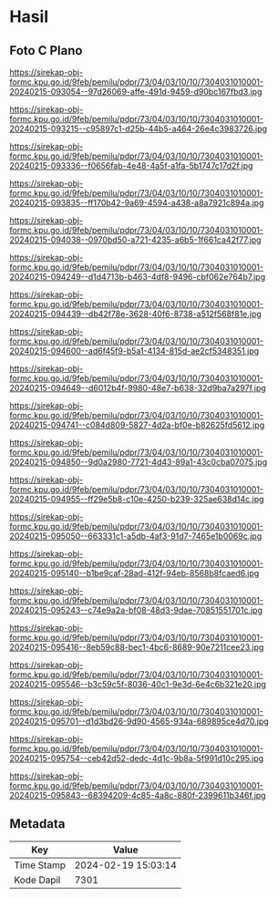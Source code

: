 # Hasil

## Foto C Plano

https://sirekap-obj-formc.kpu.go.id/9feb/pemilu/pdpr/73/04/03/10/10/7304031010001-20240215-093054--97d26069-affe-491d-9459-d90bc167fbd3.jpg

https://sirekap-obj-formc.kpu.go.id/9feb/pemilu/pdpr/73/04/03/10/10/7304031010001-20240215-093215--c95897c1-d25b-44b5-a464-26e4c3983726.jpg

https://sirekap-obj-formc.kpu.go.id/9feb/pemilu/pdpr/73/04/03/10/10/7304031010001-20240215-093336--f0656fab-4e48-4a5f-a1fa-5b1747c17d2f.jpg

https://sirekap-obj-formc.kpu.go.id/9feb/pemilu/pdpr/73/04/03/10/10/7304031010001-20240215-093835--ff170b42-9a69-4594-a438-a8a7921c894a.jpg

https://sirekap-obj-formc.kpu.go.id/9feb/pemilu/pdpr/73/04/03/10/10/7304031010001-20240215-094038--0970bd50-a721-4235-a6b5-1f661ca42f77.jpg

https://sirekap-obj-formc.kpu.go.id/9feb/pemilu/pdpr/73/04/03/10/10/7304031010001-20240215-094249--d1d4713b-b463-4df8-9496-cbf062e764b7.jpg

https://sirekap-obj-formc.kpu.go.id/9feb/pemilu/pdpr/73/04/03/10/10/7304031010001-20240215-094439--db42f78e-3628-40f6-8738-a512f568f81e.jpg

https://sirekap-obj-formc.kpu.go.id/9feb/pemilu/pdpr/73/04/03/10/10/7304031010001-20240215-094600--ad6f45f9-b5a1-4134-815d-ae2cf5348351.jpg

https://sirekap-obj-formc.kpu.go.id/9feb/pemilu/pdpr/73/04/03/10/10/7304031010001-20240215-094649--d6012b4f-9980-48e7-b638-32d9ba7a297f.jpg

https://sirekap-obj-formc.kpu.go.id/9feb/pemilu/pdpr/73/04/03/10/10/7304031010001-20240215-094741--c084d809-5827-4d2a-bf0e-b82625fd5612.jpg

https://sirekap-obj-formc.kpu.go.id/9feb/pemilu/pdpr/73/04/03/10/10/7304031010001-20240215-094850--9d0a2980-7721-4d43-89a1-43c0cba07075.jpg

https://sirekap-obj-formc.kpu.go.id/9feb/pemilu/pdpr/73/04/03/10/10/7304031010001-20240215-094955--ff29e5b8-c10e-4250-b239-325ae638d14c.jpg

https://sirekap-obj-formc.kpu.go.id/9feb/pemilu/pdpr/73/04/03/10/10/7304031010001-20240215-095050--663331c1-a5db-4af3-91d7-7465e1b0069c.jpg

https://sirekap-obj-formc.kpu.go.id/9feb/pemilu/pdpr/73/04/03/10/10/7304031010001-20240215-095140--b1be9caf-28ad-412f-94eb-8568b8fcaed6.jpg

https://sirekap-obj-formc.kpu.go.id/9feb/pemilu/pdpr/73/04/03/10/10/7304031010001-20240215-095243--c74e9a2a-bf08-48d3-9dae-70851551701c.jpg

https://sirekap-obj-formc.kpu.go.id/9feb/pemilu/pdpr/73/04/03/10/10/7304031010001-20240215-095416--8eb59c88-bec1-4bc6-8689-90e7211cee23.jpg

https://sirekap-obj-formc.kpu.go.id/9feb/pemilu/pdpr/73/04/03/10/10/7304031010001-20240215-095546--b3c59c5f-8036-40c1-9e3d-6e4c6b321e20.jpg

https://sirekap-obj-formc.kpu.go.id/9feb/pemilu/pdpr/73/04/03/10/10/7304031010001-20240215-095701--d1d3bd26-9d90-4565-934a-689895ce4d70.jpg

https://sirekap-obj-formc.kpu.go.id/9feb/pemilu/pdpr/73/04/03/10/10/7304031010001-20240215-095754--ceb42d52-dedc-4d1c-9b8a-5f991d10c295.jpg

https://sirekap-obj-formc.kpu.go.id/9feb/pemilu/pdpr/73/04/03/10/10/7304031010001-20240215-095843--68394209-4c85-4a8c-880f-2399611b346f.jpg


## Metadata

| Key        | Value               |
| ---------- | ------------------- |
| Time Stamp | 2024-02-19 15:03:14 |
| Kode Dapil | 7301                |



